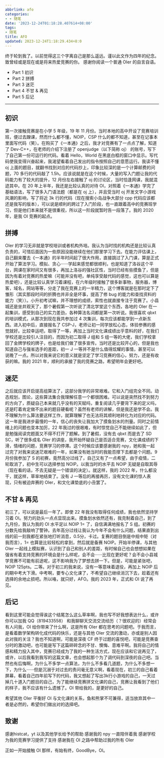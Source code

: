 ```yaml
---
abbrlink: afo
categories:
- - 随笔
date: '2023-12-24T01:18:28.407614+08:00'
tags:
- 随笔
title: AFO
updated: 2023-12-24T1:18:29.434+8:0
---
```

终于轮到我了。以前觉得这三个字离自己是那么遥远。谨以此文作为四年的纪念。致曾经或是现在或是将来热爱竞赛的你。
感谢你阅读一个普通 OIer 的自言自语。

+ Part 1 初识
+ Part 2 拼搏
+ Part 3 迷茫
+ Part 4 不甘 & 再见
+ Part 5 后记

---

## 初识

第一次接触竞赛是在小学 5 年级，19 年 11 月份。当时本地的高中开设了竞赛培训班，便过去蹭课，然而什么都不懂，NOIP，CSP 什么的都不知道，甚至在记事本里面写代码（笑）。在购买了《一本通》之后，我才对竞赛有了一点点了解，知道了 Dev-C++，在老师的介绍下注册了 openjudge（以下简称 oj） 的账号，写下了自己第一份可运行的代码。看着 Hello，World 在黑底白框的窗口中显示。写代码使我变得兴奋起来，我渴望看着自己发出的指令按照自己的意愿运行。我读不懂 oj 上面的题目，就翻书找到对应的代码抄上，印象比较深的是一个计算邮费的问题，70 多行的代码敲了 1.5h。应该说就是在这个时候，大量的写入门题让我的代码能力有了较大的提升，12 月份左右接触了 oj 的讨论区，当时恰逢网课，我就混迹其中。在 20 年上半年，我还是比较认真的对待 OI，对照着《一本通》学完了基础语法，写了很多入门语法题（都是在 oj 上），并且受当时 oj 开发文字小游戏风潮的影响，写了将近 3k 行的代码（现在搜索小岛战争大部分 cpp 代码应该都还是我写的版本），可以说是顺利的跨过了入门阶段，也一直跟着高中的竞赛班学习，但是他们本来就不是很重视，所以这一阶段就暂时告一段落了。我的 2020 年，是我 OI 竞赛的起点。

## 拼搏

OIer 的学习无非就是学校培训或者机构外培。我认为当时找的机构还是比较认真负责的，可惜后面因为一些原因没能继续在他们那里学习下去。在能力评估课上，自己翻来覆去《一本通》的半年时间起了很大作用，直接跳过了入门课，算是正式开始了算法学习。模拟、贪心······学起来感觉都很顺利，也是知道了洛谷这个平台，网课在家时间又有很多，再加上洛谷的强社区性，当时已经有些摸鱼了，但是因为有着对竞赛的热爱嘛（可能并没有吧，单纯享受敲代码的感觉，这也可以算是热爱吧），还是比较认真学习着课程，在六年级时接触了很多新事物，服务器，博客，域名，网站等等，分走了我在竞赛上的一半精力，这个博客就是在那时定下了雏形（其实那段时间的折腾也并非全是坏事，提高了修 bug 的能力和查找资料的能力（笑））。小升初考试嘛，并不理想的成绩，索性也就直接专注于竞赛了。小县城还是坐井观天了，那个暑假第一次听说了清北学堂这个东西，各地的 OIer 在一起集训，感受到自己的实力差劲，各种算法名词都是第一次听说。我很喜欢 qbxt 的培训模式，从那次到现在我共参加过 4 次集训，每次应该都能学到一点新东西。进入初中后，直接报名了 CSP-J，老师让初一同学放松心态，体验参赛的感觉就好。比较幸运吧，取得了一等，再加上当时文化课成绩出乎意料的好，在我们学校还是比较引人注目的，而因为初二取得 J 组和 S 组一等的大佬，我们学校拿回了金牌学校的牌子，也是给我们做了很多宣传。当时还是比较开心的，但是我也知道自己与强省选手的差距，初一 J 一等并不是什么值得炫耀的事情，甚至可以说晚了一点。所以对我来说它的意义就是坚定了学习竞赛的信心，努力，还是有收获的嘛。我的 2021 年，顺利的承接了我的竞赛之路，希望明年会更好吧。

## 迷茫

之后就应该开启提高组算法了，这部分我学的非常艰难。它和入门组完全不同。动态规划，图论，这些算法集合我理解任意一个都很困难。可以说是突然找不到努力的方向了，质疑自己本来就几乎没有的天赋吗，重复阅读几乎要背下来的定义吗，还是盯着肯定做不出来的题目硬看呢？虽然有老师的讲解，但是我还是学不会。我不理解为什么算法要这样工作，就算理解了也无法将其顺利地转化为对应的代码。这一年是我进步最慢的一年，信心的丧失让我加大了摸鱼划水的剂量。同时之前情绪上的问题也变本加厉，22 年我过的很艰难，有时惊觉自己不能继续如此了，但是勉强阅读完题面又不得不打开了题解。到了暑假，没有去 qbxt 而是去了 SD SC，听了很多成名 OIer 的讲座，我开始怀疑自己是否适合竞赛，文化课成绩的下滑，情绪的问题，竞赛学习的停滞。这个时候应该要感谢我的 npy，她和我一起过完了对我来说迷茫艰难的一年，如果没有她当时的我能否撑下去都是个问题。9 月份我参加了 S 的初赛，竟然高分过线了，自己又有了一点希望，由于疫情，二轮取消了，初中生可以选择参加 NOIP。以我当时的水平去 NOIP 无疑是自取其辱（现在看的话，不去无疑是一个错误的决定）。就这样，我的 2022 年，什么都没干，就这样，草率地结束了。没有 J 一等后的再接再厉，没有文化课的惊人表现，只有被迫弃赛的 OIer，和文化课垫底的小丑罢了。

## 不甘 & 再见

初三了，可以说是最后一年了。即使 22 年我没有取得任何成绩，我也依然坚持学习着 OI。努力的劲头一点点显现出来。摸鱼划水依然还有，我克制着自己，到了九月份，我认为我的 OI 水平足以 NOIP 1= 了，自信满满地报名了 S 组。初赛的分数先给我敲响了警钟。去年高分过线让我认为今年不会有什么问题，结果直到出线的前一刻我都在紧张地打听消息，0.5分，卡过。复赛的题目倒是中规中矩（对我而言），1= 也算是比较轻松的拿到，然后就是备赛 NOIP。开始半停课，与其他 OIer 一起线上模拟赛，认识到了自己和别人的差距，有时候自己也会想想如果在强省有着支持竞赛的环境会是什么样呢，会不会······比现在更好呢？会不会小县城学竞赛不可能有前途呢，这不影响我为了梦想去拼一下。但是，可能是紧张吧，NOIP 125pts。二等。对于初三的我来说，没有一等意味着退役，再加上 NOIP 后的期中考大下滑。中考啊，要专心文化课了，不希望自己继续消沉下去，趁着还有选择的余地止损吧。所以咯，就只好，AFO。我的 2023 年，正式和 OI 说了再见。

## 后记

看到这里可能会觉得诶这个结尾怎么这么草率啊，我也写不好我想表达什么，或许你可以加我 QQ（819433558） 和我聊聊天交流交流经历（？很欢迎的）经常会有人问我，OI 给你带来了什么啊，这是所有 OIer 都在思考的问题吧。于我而言，是看着数学架构转化成代码的快乐，还是与其他 OIer 交流的激动，亦或是别人因此对我的关注？我也不知道啊，可能是深夜 CF 终于过题的喜悦吧，可能是竞赛查分时的激动吧，也可能是写下这篇碎碎念的不甘、懊悔、意难平啊。我将自己的情感和精力投入其中，竞赛已经成为了我的一种生活方式，现在应该和它说再见了，或许，以后我看到我写的这篇文章，也会想起那个为了调代码到深夜的自己吧。当然也有后悔啊，为什么不多学一点算法，为什么不多看几道题，为什么不多想一下，为什么······但是沉溺于对过去的责问毫无意义啊，看着现在，初三的自己看着屏幕，看着自己四年前写下的代码，我又想起了写出3k行小游戏的自己，一天过掉几十道入门题目的自己，为了能继续竞赛拼文化课的自己，竞赛让我看到了他们的样子，我不应该有什么遗憾了。OI 带给我的，是更好的自己。

希望其他 OIer 平衡好 OI 与文化课的关系，鱼和熊掌不可兼得，适当放弃其中一者是必然的，希望你们做出对的选择吧。

## 致谢

感谢histcat，yt 以及其他学长给予的帮助
感谢我的 npy 一直陪伴着我
感谢学校为我的竞赛学习提供了支持
感谢我在 OI 之路中帮助过我的所有 OIer

正如一开始接触 OI 那样，有始有终，GoodBye，OI。
